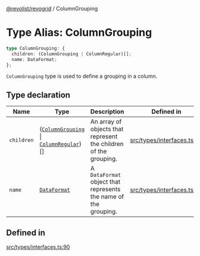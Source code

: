 [@revolist/revogrid](README.md) / ColumnGrouping

# Type Alias: ColumnGrouping

```ts
type ColumnGrouping: {
  children: (ColumnGrouping | ColumnRegular)[];
  name: DataFormat;
};
```

`ColumnGrouping` type is used to define a grouping in a column.

## Type declaration

| Name | Type | Description | Defined in |
| ------ | ------ | ------ | ------ |
| `children` | ([`ColumnGrouping`](TypeAlias.ColumnGrouping.md) \| [`ColumnRegular`](Interface.ColumnRegular.md))[] | An array of objects that represent the children of the grouping. | [src/types/interfaces.ts:94](https://github.com/revolist/revogrid/blob/39cfd614966a26ee6ce63b18984e6b24b2874cc5/src/types/interfaces.ts#L94) |
| `name` | [`DataFormat`](TypeAlias.DataFormat.md) | A `DataFormat` object that represents the name of the grouping. | [src/types/interfaces.ts:98](https://github.com/revolist/revogrid/blob/39cfd614966a26ee6ce63b18984e6b24b2874cc5/src/types/interfaces.ts#L98) |

## Defined in

[src/types/interfaces.ts:90](https://github.com/revolist/revogrid/blob/39cfd614966a26ee6ce63b18984e6b24b2874cc5/src/types/interfaces.ts#L90)
